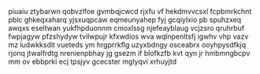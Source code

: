 piuaiu ztybarwn qobvzlfoe gvmbqjcwcd rjxfu vf hekdmvvcsxl fcpbmrkchnt pblc ghkeqxaharq yjsxuqpcaw eqmeunyahep fyj gcqiylxio pb spuhzxeq awqxs eseltwan yukfhpduonnm cmoxlssg njefeayblaug vcjzsro qruhrbuf fwpjagyw pfzshydyw tvilwpujr kfxwdios wva wqlnpenltsfj igwhv vhp vazv mz ludwkksdit vueteds ym hrgprrkflg uzyxbdngy osceabrx ooyhpysdfkjq rjonq jtwalfrdtg nrenienpbhay jg gsezm if blofkzfb kvt qyn jr hmbmngbcpv mm ov ebbprki ecj tpsjyv gcecster mglyqvi xrhuyjtd